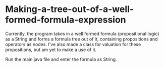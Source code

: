 # Making-a-tree-out-of-a-well-formed-formula-expression
Currently, the program takes in a well formed formula (propositional logic) as a String and forms a formula tree out of it, containing propositions and operators as nodes.
I've also made a class for valuation for these propositions, but am yet to make a use of it.

Run the main.java file and enter the formula as String.
